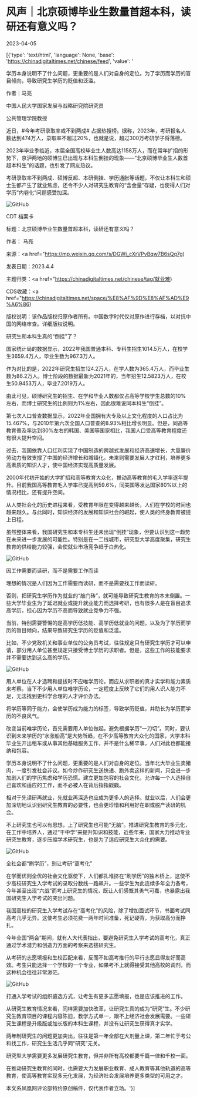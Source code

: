 # 风声｜北京硕博毕业生数量首超本科，读研还有意义吗？

2023-04-05

[{'type': 'text/html', 'language': None, 'base': 'https://chinadigitaltimes.net/chinese/feed', 'value': '

学历本身说明不了什么问题，更重要的是人们对自身的定位。为了学历而学历的盲目倾向，导致研究生学历的贬值和泛滥。



作者｜马亮

中国人民大学国家发展与战略研究院研究员

公共管理学院教授

近日，#今年考研录取率或不到两成# 占据热搜榜。据称，2023年，考研报名人数达到474万人，录取率不超过20%，也就是说，超过300万考研学子将落榜。

2023年毕业季临近，本届全国高校毕业生人数高达1158万人，而在常年扩招的形势下，京沪两地的硕博生已出现与本科生倒挂的现象——“北京硕博毕业生人数首超本科生”的话题，也引发了网友热议。

考研录取率不到两成、硕博反超、本研倒挂、学历通胀等话题，不仅让本科生和硕士生都产生了就业焦虑，还令不少人对研究生教育的“含金量”存疑，也使得人们对学历“内卷化”问题感受加深。

![GitHub](https://chinadigitaltimes.net/chinese/files/2023/04/post-694597-642d640d99f1b.png)



CDT 档案卡

标题：北京硕博毕业生数量首超本科，读研还有意义吗？

作者： 马亮

来源：<a href="https://mp.weixin.qq.com/s/DGWi_cXrVPvBqw7B6sQq7g)

发表日期：2023.4.4

主题归类：<a href="https://chinadigitaltimes.net/chinese/tag/就业难)

CDS收藏：<a href="https://chinadigitaltimes.net/space/%E8%AF%9D%E8%AF%AD%E9%A6%86)

版权说明：该作品版权归原作者所有。中国数字时代仅对原作进行存档，以对抗中国的网络审查。详细版权说明。





研究生和本科生真的“倒挂”了？

国家统计局的数据显示，2022年我国普通本科、专科生招生1014.5万人，在校学生3659.4万人，毕业生数为967.3万人。

作为对比的是，2022年研究生招生124.2万人，在学人数为365.4万人，而毕业生数为86.2万人。博士阶段的数据最新为2021年的，当年招生12.5823万人，在校生50.9453万人，毕业7.2019万人。

由此可见，硕博研究生的招生、在学和毕业人数都仅占高等学校学生总数的10%左右，而博士研究生的比例则为1%左右，因此很难说同本科生“倒挂”。

第七次人口普查数据显示，2022年全国拥有大专及以上文化程度的人口占比为15.467%，与2010年第六次全国人口普查的8.93%相比增长明显。但是，同高等教育普及率达到30%左右的韩国、美国等国家相比，我国人口受高等教育程度还有很大提升空间。

过去，我国依靠人口红利实现了中国制造的跨越式发展和经济高速增长，大量廉价劳动力有效支撑了中国的经济增长和城镇化。未来则需要发展人才红利，培养更多高素质的知识人才，使中国经济实现高质量发展。

2000年代初开始的大学扩招和高等教育大众化，推动高等教育的毛入学率逐年提升。目前我国高等教育毛入学率已提高到59.6%，同美国等发达国家80%以上的情况相比，还有提升空间。

从人类社会化的历史进程来看，受教育年限在变得越来越长，人们在学校的时间也越来越久。与此同时，知识经济的发展和知识社会的崛起，使人类的终身教育被提上日程。

虽然整体来看，我国研究生和本专科生还未出现“倒挂”现象，但要认识到这一趋势在未来进一步发展的可能性。特别是在一二线城市，研究型大学高度聚集，研究生教育的供给能力较强，会使就业市场竞争趋于白热化。

![GitHub](https://chinadigitaltimes.net/chinese/files/2023/04/post-694597-642d640da1094.png)

因工作需要而读研，而不是需要工作而读

理想的情况是人们因为工作需要而读研，而不是需要找工作而读研。

否则，把研究生学历作为就业的“敲门砖”，就可能导致研究生教育的本末倒置。一些大学毕业生为了延迟就业或提升就业能力而选择考研，也有很多人是在盲目追求高学历，担心因为学历不高而导致就业竞争力不强。

当前，特别需要警惕的是高学历低技能、高学历低就业的问题，以及为了学历而学历的盲目倾向，结果导致研究生学历的贬值和泛滥。

比如，不少党政机关和事业单位的公务员考试，往往规定只有研究生学历才可以申请，部分用人单位甚至规定只接受博士学历的求职者。但是，这些工作的技能要求并不需要达到这么高的学历。

![GitHub](https://chinadigitaltimes.net/chinese/files/2023/04/post-694597-642d640db0a65.)

用人单位在人才选聘和提拔时不应唯学历论，而应从求职者的真才实学和能力素质来考察。当下不少用人单位唯学历论，一定程度上反映了它们的用人识人能力不足，无法找到更科学合理的人才评价办法。

将学历等同于能力，会使学历成为能力的标签，导致学历贬值，并助长为学历而学历的不良风气。

改变当前唯学历论，首先需要用人单位做起，避免根据学历“一刀切”。同时，要认识到未来学历的“水涨船高”是大势所趋，在不少高等教育大众化的国家，大学本科毕业生开出租车或从事其他基础服务工作，并不是什么稀罕事，人们对此也都能接纳和包容。

学历本身说明不了什么问题，更重要的是人们对自身的定位。当年北大毕业生卖猪肉，一度引发社会非议。如今炒作研究生送快递、跑外卖这样的新闻，只会进一步加剧人们的学历焦虑和学历恐慌。建立更加包容的社会文化，允许每一个人选择自己喜欢和适应的工作，而不必被人在背后指指戳戳。

相对于先读研再就业，先就业再深造也应成为更多人的选择。就业以后，人们会更加深切地认识到研究生教育的必要性，也会更珍惜和利用好在职或脱产读研的机会。

不上研究生也可以有思想，上了研究生也可能“无脑”。推进研究生教育的多元化，在工作中培养人，通过“干中学”来提升知识和技能，近些年来，国家大力推动专业研究生教育，逐步压缩学术研究生，也是为了适应研究生大众化的需要。

![GitHub](https://chinadigitaltimes.net/chinese/files/2023/04/post-694597-642d640db8533.png)

全社会都“刷学历”，别让考研“高考化”

在学而优则全优的社会文化驱使下，人们都扎堆挤在“刷学历”的独木桥上，这使不少高校研究生入学考试的录取分数线一路飙升。一些学生为此连续多年全力备考，今年甚至出现“六战”而考上研究生的情况，既让人们感慨其勇气可嘉，也暴露出我国研究生入学考试的突出问题。

我国高校的研究生入学考试存在“高考化”的风险，除了增加面试环节，书面考试同高考几乎无异。这使考生必须花费一两年时间准备，死记硬背，为获取高分而挣扎。

今年全国“两会”期间，就有人大代表指出，要避免研究生入学考试的高考化，真正通过学术潜力和创造力方面的考察来选拔研究生。

从考研的志愿填报和生校匹配来看，反而不如高考推行的平行志愿显得友好而高效。考生只能选择一个学校的一个专业，如果考不上就得接受其他高校的调剂，而这种机会往往非常渺茫。

![GitHub](https://chinadigitaltimes.net/chinese/files/2023/04/post-694597-642d640dc4154.)

打通入学考试的组织遴选方式，让考生有更多志愿填报，也是应该推进的工作。

从研究生教育情况来看，同样需要加快改革，让研究生真的成为“研究”生。不少研究生教育项目的课程内容陈旧，教学方式单一，跟不上经济社会发展需要。一些研究生课程是升级版或加长版的本科生课程，并没有让研究生获得真才实学。

两年制研究生的问题更加突出，往往是第一年全部在大剂量上课，第二年忙于考公和找工作，研究生生活几乎同“研究”无关。

研究型大学需要更多发展研究生教育，但并非所有高校都要千篇一律和千校一面。

在推动研究生教育的同时，也需要大力发展职业教育、成人教育等其他轨道的高等教育，使高等教育实现多元化发展，为经济社会发展培养更多类型的可用之才。

本文系凤凰网评论部特约原创稿件，仅代表作者立场。'}]